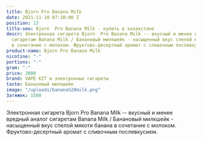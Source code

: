 ```yaml
---
title: Bjorn Pro Banana Milk
date: 2021-11-10 07:38:00 Z
position: 13
title-seo: Bjorn  Pro Banana Milk - купить в казахстане
descr: Электронная сигарета Bjorn  Pro Banana Milk -- вкусный и менее вредный аналог
  сигаретам Banana Milk / Банановый милкшейк - насыщенный вкус спелой мякоти банана
  в сочетание с молоком. Фруктово-десертный аромат с сливочным послевкусием.
product-name: Bjorn Pro Banana Milk
nicotine: "-"
portions: "-"
gram: "-"
price: 3000
brand: VAPE KIT и электронные сигареты
taste: Банановый милкшейк
image: "/uploads/banana%20milk.png"
Затяжек: 1500
---
```


Электронная сигарета Bjorn Pro Banana Milk -- вкусный и менее вредный аналог сигаретам Banana Milk / Банановый милкшейк - насыщенный вкус спелой мякоти банана в сочетание с молоком. Фруктово-десертный аромат с сливочным послевкусием.